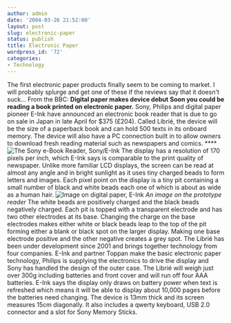 ```yaml
---
author: admin
date: '2004-03-26 21:52:00'
layout: post
slug: electronic-paper
status: publish
title: Electronic Paper
wordpress_id: '72'
categories:
- Technology
---
```


The first electronic paper products finally seem to be coming to market.
I will probably splurge and get one of these if the reviews say that it
doesn't suck... From the BBC: **Digital paper makes device debut**
**Soon you could be reading a book printed on electronic paper.** Sony,
Philips and digital paper pioneer E-Ink have announced an electronic
book reader that is due to go on sale in Japan in late April for $375
(£204). Called Librié, the device will be the size of a paperback book
and can hold 500 texts in its onboard memory. The device will also have
a PC connection built in to allow owners to download fresh reading
material such as newspapers and comics. ****![The Sony e-Book Reader,
Sony/E-Ink](http://newsimg.bbc.co.uk/media/images/39964000/jpg/_39964241_eeink-sonyphil203.jpg)
The display has a resolution of 170 pixels per inch, which E-Ink says is
comparable to the print quality of newspaper. Unlike more familiar LCD
displays, the screen can be read at almost any angle and in bright
sunlight as it uses tiny charged beads to form letters and images. Each
pixel point on the display is a tiny pit containing a small number of
black and white beads each one of which is about as wide as a human
hair. ![Image on digital paper,
E-Ink](http://newsimg.bbc.co.uk/media/images/39964000/jpg/_39964237_eink-einkphil203.jpg)
*An image on the prototype reader* The white beads are positively
charged and the black beads negatively charged. Each pit is topped with
a transparent electrode and has two other electrodes at its base.
Changing the charge on the base electrodes makes either white or black
beads leap to the top of the pit forming either a blank or black spot on
the larger display. Making one base electrode positive and the other
negative creates a grey spot. The Librié has been under development
since 2001 and brings together technology from four companies. E-Ink and
partner Toppan make the basic electronic paper technology, Philips is
supplying the electronics to drive the display and Sony has handled the
design of the outer case. The Librié will weigh just over 300g including
batteries and front cover and will run off four AAA batteries. E-Ink
says the display only draws on battery power when text is refreshed
which means it will be able to display about 10,000 pages before the
batteries need changing. The device is 13mm thick and its screen
measures 15cm diagonally. It also includes a qwerty keyboard, USB 2.0
connector and a slot for Sony Memory Sticks.
